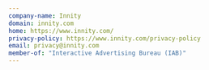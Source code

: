 ```yaml
---
company-name: Innity
domain: innity.com
home: https://www.innity.com/
privacy-policy: https://www.innity.com/privacy-policy
email: privacy@innity.com
member-of: "Interactive Advertising Bureau (IAB)"
---
```




